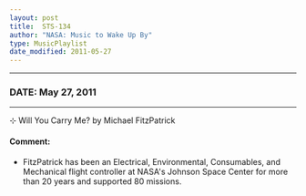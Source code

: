 ```yaml
---
layout: post
title:  STS-134
author: "NASA: Music to Wake Up By"
type: MusicPlaylist
date_modified: 2011-05-27
---
```


----
### DATE: May 27, 2011
----
⊹ Will You Carry Me? by Michael FitzPatrick

#### Comment:
* FitzPatrick has been an Electrical, Environmental, Consumables, and Mechanical flight controller at NASA's Johnson Space Center for more than 20 years and supported 80 missions.
